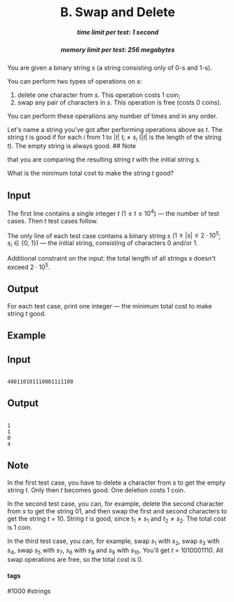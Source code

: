 <h1 style='text-align: center;'> B. Swap and Delete</h1>

<h5 style='text-align: center;'>time limit per test: 1 second</h5>
<h5 style='text-align: center;'>memory limit per test: 256 megabytes</h5>

You are given a binary string $s$ (a string consisting only of 0-s and 1-s).

You can perform two types of operations on $s$: 

1. delete one character from $s$. This operation costs $1$ coin;
2. swap any pair of characters in $s$. This operation is free (costs $0$ coins).

You can perform these operations any number of times and in any order.

Let's name a string you've got after performing operations above as $t$. The string $t$ is good if for each $i$ from $1$ to $|t|$ $t_i \neq s_i$ ($|t|$ is the length of the string $t$). The empty string is always good. ## Note

 that you are comparing the resulting string $t$ with the initial string $s$.

What is the minimum total cost to make the string $t$ good?

## Input

The first line contains a single integer $t$ ($1 \le t \le 10^4$) — the number of test cases. Then $t$ test cases follow.

The only line of each test case contains a binary string $s$ ($1 \le |s| \le 2 \cdot 10^5$; $s_i \in \{$0, 1$\}$) — the initial string, consisting of characters 0 and/or 1.

Additional constraint on the input: the total length of all strings $s$ doesn't exceed $2 \cdot 10^5$.

## Output

For each test case, print one integer — the minimum total cost to make string $t$ good.

## Example

## Input


```

400110101110001111100
```
## Output


```

1
1
0
4

```
## Note

In the first test case, you have to delete a character from $s$ to get the empty string $t$. Only then $t$ becomes good. One deletion costs $1$ coin.

In the second test case, you can, for example, delete the second character from $s$ to get the string 01, and then swap the first and second characters to get the string $t$ $=$ 10. String $t$ is good, since $t_1 \neq s_1$ and $t_2 \neq s_2$. The total cost is $1$ coin.

In the third test case, you can, for example, swap $s_1$ with $s_2$, swap $s_3$ with $s_4$, swap $s_5$ with $s_7$, $s_6$ with $s_8$ and $s_9$ with $s_{10}$. You'll get $t$ $=$ 1010001110. All swap operations are free, so the total cost is $0$.



#### tags 

#1000 #strings 